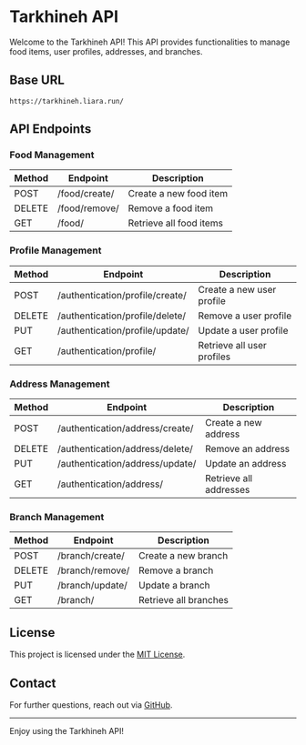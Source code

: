 # Tarkhineh API

Welcome to the Tarkhineh API! This API provides functionalities to manage food items, user profiles, addresses, and branches.

## Base URL

```
https://tarkhineh.liara.run/
```

## API Endpoints

### Food Management

| Method | Endpoint         | Description           |
|--------|------------------|-----------------------|
| POST   | /food/create/    | Create a new food item |
| DELETE | /food/remove/    | Remove a food item     |
| GET    | /food/           | Retrieve all food items |

### Profile Management

| Method | Endpoint                                | Description                       |
|--------|-----------------------------------------|-----------------------------------|
| POST   | /authentication/profile/create/         | Create a new user profile         |
| DELETE | /authentication/profile/delete/         | Remove a user profile             |
| PUT    | /authentication/profile/update/         | Update a user profile             |
| GET    | /authentication/profile/                | Retrieve all user profiles        |

### Address Management

| Method | Endpoint                                | Description                       |
|--------|-----------------------------------------|-----------------------------------|
| POST   | /authentication/address/create/         | Create a new address              |
| DELETE | /authentication/address/delete/         | Remove an address                 |
| PUT    | /authentication/address/update/         | Update an address                 |
| GET    | /authentication/address/                | Retrieve all addresses            |

### Branch Management

| Method | Endpoint         | Description           |
|--------|------------------|-----------------------|
| POST   | /branch/create/  | Create a new branch   |
| DELETE | /branch/remove/  | Remove a branch       |
| PUT    | /branch/update/  | Update a branch       |
| GET    | /branch/         | Retrieve all branches |

## License

This project is licensed under the [MIT License](https://github.com/rezadrakhshan/TarkhinehAPI/blob/main/LICENSE).

## Contact

For further questions, reach out via [GitHub](https://github.com/rezadrakhshan).

---

Enjoy using the Tarkhineh API!
